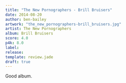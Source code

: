 ```yaml
---
title: "The New Pornographers - Brill Bruisers"
date: 2014-08-20
author: ben-bailey
artwork: "the_new_pornographers-brill_bruisers.jpg"
artist: The New Pornographers
album: Brill Bruisers
score: 4.0
p4k: 8.0
label:
release:
template: review.jade
draft: true
---
```

Good album.
